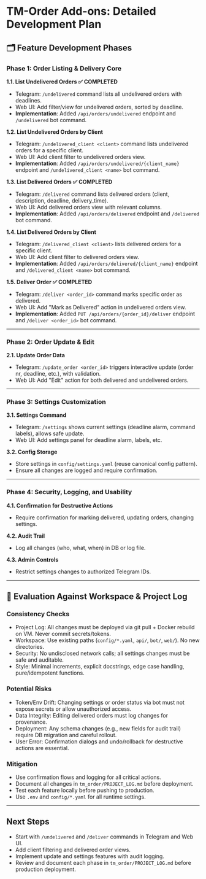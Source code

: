 # TM-Order Add-ons: Detailed Development Plan

## 🗂️ Feature Development Phases

### Phase 1: Order Listing & Delivery Core

**1.1. List Undelivered Orders ✅ COMPLETED**
- Telegram: `/undelivered` command lists all undelivered orders with deadlines.
- Web UI: Add filter/view for undelivered orders, sorted by deadline.
- **Implementation**: Added `/api/orders/undelivered` endpoint and `/undelivered` bot command.

**1.2. List Undelivered Orders by Client**
- Telegram: `/undelivered_client <client>` command lists undelivered orders for a specific client.
- Web UI: Add client filter to undelivered orders view.
- **Implementation**: Added `/api/orders/undelivered/{client_name}` endpoint and `/undelivered_client <name>` bot command.

**1.3. List Delivered Orders ✅ COMPLETED**
- Telegram: `/delivered` command lists delivered orders (client, description, deadline, delivery_time).
- Web UI: Add delivered orders view with relevant columns.
- **Implementation**: Added `/api/orders/delivered` endpoint and `/delivered` bot command.

**1.4. List Delivered Orders by Client**
- Telegram: `/delivered_client <client>` lists delivered orders for a specific client.
- Web UI: Add client filter to delivered orders view.
- **Implementation**: Added `/api/orders/delivered/{client_name}` endpoint and `/delivered_client <name>` bot command.

**1.5. Deliver Order ✅ COMPLETED**
- Telegram: `/deliver <order_id>` command marks specific order as delivered.
- Web UI: Add "Mark as Delivered" action in undelivered orders view.
- **Implementation**: Added `PUT /api/orders/{order_id}/deliver` endpoint and `/deliver <order_id>` bot command.

---

### Phase 2: Order Update & Edit

**2.1. Update Order Data**
- Telegram: `/update_order <order_id>` triggers interactive update (order nr, deadline, etc.), with validation.
- Web UI: Add "Edit" action for both delivered and undelivered orders.

---

### Phase 3: Settings Customization

**3.1. Settings Command**
- Telegram: `/settings` shows current settings (deadline alarm, command labels), allows safe update.
- Web UI: Add settings panel for deadline alarm, labels, etc.

**3.2. Config Storage**
- Store settings in `config/settings.yaml` (reuse canonical config pattern).
- Ensure all changes are logged and require confirmation.

---

### Phase 4: Security, Logging, and Usability

**4.1. Confirmation for Destructive Actions**
- Require confirmation for marking delivered, updating orders, changing settings.

**4.2. Audit Trail**
- Log all changes (who, what, when) in DB or log file.

**4.3. Admin Controls**
- Restrict settings changes to authorized Telegram IDs.

---

## 📝 Evaluation Against Workspace & Project Log

### Consistency Checks
- Project Log: All changes must be deployed via git pull + Docker rebuild on VM. Never commit secrets/tokens.
- Workspace: Use existing paths (`config/*.yaml`, `api/`, `bot/`, `web/`). No new directories.
- Security: No undisclosed network calls; all settings changes must be safe and auditable.
- Style: Minimal increments, explicit docstrings, edge case handling, pure/idempotent functions.

### Potential Risks
- Token/Env Drift: Changing settings or order status via bot must not expose secrets or allow unauthorized access.
- Data Integrity: Editing delivered orders must log changes for provenance.
- Deployment: Any schema changes (e.g., new fields for audit trail) require DB migration and careful rollout.
- User Error: Confirmation dialogs and undo/rollback for destructive actions are essential.

### Mitigation
- Use confirmation flows and logging for all critical actions.
- Document all changes in `tm_order/PROJECT_LOG.md` before deployment.
- Test each feature locally before pushing to production.
- Use `.env` and `config/*.yaml` for all runtime settings.

---

## Next Steps
- Start with `/undelivered` and `/deliver` commands in Telegram and Web UI.
- Add client filtering and delivered order views.
- Implement update and settings features with audit logging.
- Review and document each phase in `tm_order/PROJECT_LOG.md` before production deployment.
